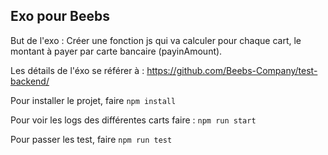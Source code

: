 ## Exo pour Beebs

But de l'exo :  Créer une fonction js qui va calculer pour chaque cart, le montant à payer par carte bancaire (payinAmount).

Les détails de l'éxo se référer à :  https://github.com/Beebs-Company/test-backend/


Pour installer le projet, faire `npm install`

Pour voir les logs des différentes carts faire : `npm run start`

Pour passer les test, faire `npm run test`
